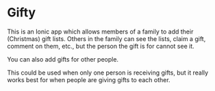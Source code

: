 # Gifty

This is an Ionic app which allows members of a family to add their (Christmas) gift lists. Others in the family can see the lists, claim a gift, comment on them, etc., but the
person the gift is for cannot see it.

You can also add gifts for other people.

This could be used when only one person is receiving gifts, but it really works best for when
people are giving gifts to each other.

